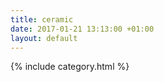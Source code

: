 ```yaml
---
title: ceramic
date: 2017-01-21 13:13:00 +01:00
layout: default
---
```


{% include category.html %}